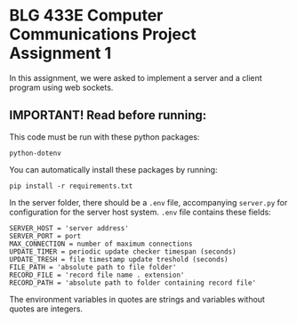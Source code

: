 # BLG 433E Computer Communications Project Assignment 1

In this assignment, we were asked to implement a server and a client program using web sockets.

## IMPORTANT! Read before running:

This code must be run with these python packages:
```
python-dotenv
```

You can automatically install these packages by running:
```
pip install -r requirements.txt
```

In the server folder, there should be a ``.env`` file, accompanying ``server.py`` for configuration for the server host system. ``.env`` file contains these fields:
```
SERVER_HOST = 'server address'
SERVER_PORT = port
MAX_CONNECTION = number of maximum connections
UPDATE_TIMER = periodic update checker timespan (seconds)
UPDATE_TRESH = file timestamp update treshold (seconds)
FILE_PATH = 'absolute path to file folder'
RECORD_FILE = 'record file name . extension'
RECORD_PATH = 'absolute path to folder containing record file'
```

The environment variables in quotes are strings and variables without quotes are integers.
